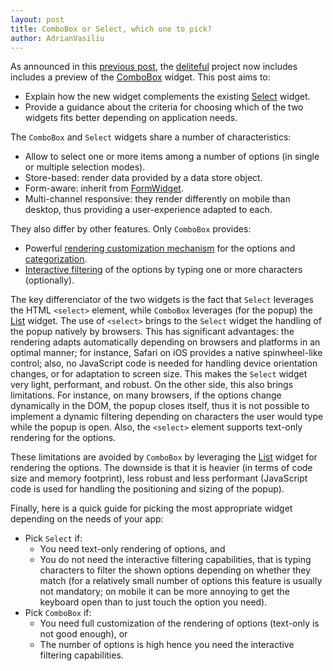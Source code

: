 ```yaml
---
layout: post
title: ComboBox or Select, which one to pick?
author: AdrianVasiliu
---
```


As announced in this [previous post](http://ibm-js.github.io/2014/10/24/0.4.0-counting.html), 
the [deliteful](http://ibm-js.github.io/deliteful) project now includes includes a preview of
the [ComboBox](https://github.com/ibm-js/deliteful/blob/master/docs/ComboBox.md) widget. 
This post aims to:
* Explain how the new widget complements the existing 
[Select](https://github.com/ibm-js/deliteful/blob/master/docs/Select.md) widget.
* Provide a guidance about the criteria for choosing which of the two widgets fits better 
depending on application needs.

The `ComboBox` and `Select` widgets share a number of characteristics:
* Allow to select one or more items among a number of options (in single or multiple 
selection modes).
* Store-based: render data provided by a data store object.
* Form-aware: inherit from [FormWidget](https://github.com/ibm-js/delite/blob/master/docs/FormWidget.md).
* Multi-channel responsive: they render differently on mobile than desktop, thus
providing a user-experience adapted to each. 

They also differ by other features. Only `ComboBox` provides:
* Powerful 
[rendering customization mechanism](https://github.com/ibm-js/deliteful/blob/master/docs/list/List.md#categorized-items)
for the options and 
[categorization](https://github.com/ibm-js/deliteful/blob/master/docs/list/List.md#categorized-items).
* [Interactive filtering](https://github.com/ibm-js/deliteful/blob/master/docs/ComboBox.md#auto-filtering)
of the options by typing one or more characters (optionally).

The key differenciator of the two widgets is the fact that `Select` leverages the
HTML `<select>` element, while `ComboBox` leverages (for the popup) the 
[List](https://github.com/ibm-js/deliteful/blob/master/docs/list/List.md) widget.
The use of `<select>` brings to the `Select` widget the handling of the popup 
natively by browsers. This has significant advantages: the rendering adapts automatically
depending on browsers and platforms in an optimal manner; for instance, Safari 
on iOS provides a native spinwheel-like control; also, no JavaScript code is needed
for handling device orientation changes, or for adaptation to screen size. This makes
the `Select` widget very light, performant, and robust. On the other side, this also brings
limitations. For instance, on many browsers, if the options change dynamically in 
the DOM, the popup closes itself, thus it is not possible to implement a dynamic
filtering depending on characters the user would type while the popup is open. Also,
the `<select>` element supports text-only rendering for the options.

These limitations are avoided by `ComboBox` by leveraging the 
[List](https://github.com/ibm-js/deliteful/blob/master/docs/list/List.md) widget for
rendering the options. The downside is that it is heavier (in terms of code size and
memory footprint), less robust and less performant (JavaScript code is used for handling
the positioning and sizing of the popup).

Finally, here is a quick guide for picking the most appropriate widget depending
on the needs of your app:
* Pick `Select` if:
  * You need text-only rendering of options, and
  * You do not need the interactive filtering capabilities, that is typing characters to
  filter the shown options depending on whether they match (for a relatively small number
  of options this feature is usually not mandatory; on mobile it can be more annoying to get
  the keyboard open than to just touch the option you need). 
* Pick `ComboBox` if:
  * You need full customization of the rendering of options (text-only is not good enough), or
  * The number of options is high hence you need the interactive filtering capabilities.

